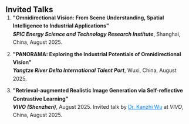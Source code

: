 <h2 id="Invited Talks" style="margin: 2px 0px -15px;">Invited Talks</h2>

<div class="publications">
  <ol class="bibliography" style="padding-left: 20px; line-height: 1.6;">
    <li style="margin-bottom: 10px;">
      <span class="title" style="font-weight: bold;">"Omnidirectional Vision: From Scene Understanding, Spatial Intelligence to Industrial Applications"</span><br>
      <em><strong>SPIC Energy Science and Technology Research Institute</strong></em>, Shanghai, China, August 2025.
    </li>
    <li style="margin-bottom: 10px;">
      <span class="title" style="font-weight: bold;">"PANORAMA: Exploring the Industrial Potentials of Omnidirectional Vision"</span><br>
      <em><strong>Yangtze River Delta International Talent Port</strong></em>, Wuxi, China, August 2025.
    </li>
    <li style="margin-bottom: 10px;">
      <span class="title" style="font-weight: bold;">"Retrieval-augmented Realistic Image Generation via Self-reflective Contrastive Learning"</span><br>
      <em><strong>VIVO (Shenzhen)</strong></em>, August 2025. Invited talk by 
      <a href="https://scholar.google.com.hk/citations?user=N0WHQ2wAAAAJ&hl=zh-CN&oi=ao" target="_blank" style="color: #007bff;">Dr. Kanzhi Wu</a> at <em>VIVO</em>, China, August 2025.
    </li>
  </ol>
</div>
